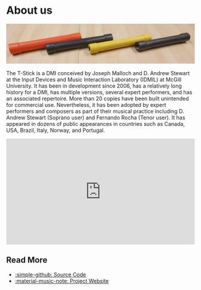 # About us

![T-Stick Sopranino](./Images/tstick-banner.jpg)

The T-Stick is a DMI conceived by Joseph Malloch and D. Andrew Stewart at the Input Devices and Music Interaction Laboratory (IDMIL) at McGill University. It has been in development since 2006, has a relatively long history for a DMI, has multiple versions, several expert performers, and has an associated repertoire. More than 20 copies have been built unintended for commercial use. Nevertheless, it has been adopted by expert performers and composers as part of their musical practice including D. Andrew Stewart (Soprano user) and Fernando Rocha (Tenor user). It has appeared in dozens of public appearances in countries such as Canada, USA, Brazil, Italy, Norway, and Portugal.

<div style="padding:56.25% 0 0 0;position:relative;"><iframe src="https://www.youtube.com/embed/BudSGA511pg?si=oSp4g7a-amvRy366" style="position:absolute;top:0;left:0;width:100%;height:100%;" frameborder="0" allow="autoplay; fullscreen; picture-in-picture" allowfullscreen></iframe></div>


## Read More
- [:simple-github: Source Code](https://github.com/IDMIL/T-Stick)
- [:material-music-note: Project Website](https://www.idmil.org/project/the-t-stick/)